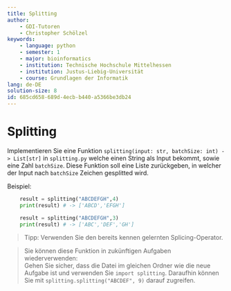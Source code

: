 ```yaml
---
title: Splitting 
author:
    - GDI-Tutoren
    - Christopher Schölzel
keywords:
    - language: python
    - semester: 1
    - major: bioinformatics
    - institution: Technische Hochschule Mittelhessen
    - institution: Justus-Liebig-Universität
    - course: Grundlagen der Informatik
lang: de-DE
solution-size: 8
id: 685cd658-689d-4ecb-b440-a5366be3db24
---
```


# Splitting 

Implementieren Sie eine Funktion `splitting(input: str, batchSize: int) -> List[str]` in `splitting.py` welche einen String als Input bekommt, sowie eine Zahl `batchSize`. Diese Funktion soll eine Liste zurückgeben, in welcher der Input nach `batchSize` Zeichen gesplitted wird. 

Beispiel:

```python
	result = splitting("ABCDEFGH",4)
    print(result) # -> ['ABCD','EFGH']

    result = splitting("ABCDEFGH",3)
    print(result) # -> ['ABC','DEF','GH']
```


> Tipp: Verwenden Sie den bereits kennen gelernten Splicing-Operator.

> Sie können diese Funktion in zukünftigen Aufgaben wiederverwenden:\
> Gehen Sie sicher, dass die Datei im gleichen Ordner wie die neue Aufgabe ist und verwenden Sie `import splitting`.
> Daraufhin können Sie mit `splitting.splitting("ABCDEF", 9)` darauf zugreifen.